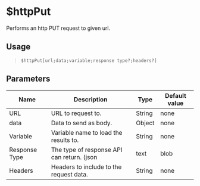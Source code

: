 # $httpPut
Performs an http PUT request to given url.
## Usage
> `$httpPut[url;data;variable;response type?;headers?]`
## Parameters
|     Name      |                            Description                            |  Type  | Default value |
|---------------|-------------------------------------------------------------------|--------|---------------|
| URL           | URL to request to.                                                | String | none          |
| data          | Data to send as body.                                             | Object | none          |
| Variable      | Variable name to load the results to.                             | String | none          |
| Response Type | The type of response API can return. (json|text|blob|arrayBuffer) | String | json          |
| Headers       | Headers to include to the request data.                           | String | none          |
